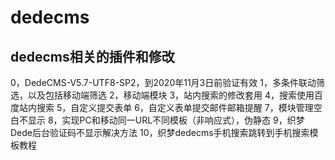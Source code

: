 # dedecms
dedecms相关的插件和修改
---
0，DedeCMS-V5.7-UTF8-SP2，到2020年11月3日前验证有效
1，多条件联动筛选，以及包括移动端筛选
2，移动端模块
3，站内搜索的修改套用
4，搜索使用百度站内搜索
5，自定义提交表单
6，自定义表单提交邮件邮箱提醒
7，模块管理空白不显示
8，实现PC和移动同一URL不同模板（非响应式），伪静态
9，织梦Dede后台验证码不显示解决方法
10，织梦dedecms手机搜索跳转到手机搜索模板教程
